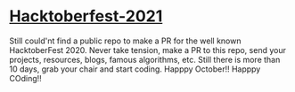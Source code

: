 # [Hacktoberfest-2021](https://hacktoberfest.digitalocean.com/)

Still could'nt find a public repo to make a PR for the well known HacktoberFest 2020. Never take tension, make a PR to this repo, send your projects, resources, blogs, famous algorithms, etc. Still there is more than 10 days, grab your chair and start coding. Happpy October!! Happpy COding!!
